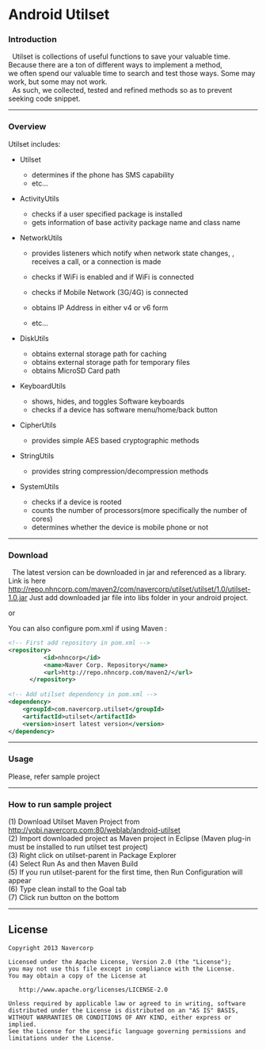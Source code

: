 # Android Utilset

### Introduction
&nbsp;&nbsp;Utilset is collections of useful functions to save your valuable time. 
Because there are a ton of different ways to implement a method,<br>
we often spend our valuable time to search and test those ways.
Some may work, but some may not work.<br>
&nbsp;&nbsp;As such, we collected, tested and refined methods so as to prevent seeking code snippet.<br>

-------
### Overview
Utilset includes:

  * Utilset
    + determines if the phone has SMS capability
    + etc...     
  
  * ActivityUtils
    + checks if a user specified package is installed
    + gets information of base activity package name and class name
  
  * NetworkUtils
    + provides listeners which notify when network state changes, , receives a call, or a connection is made
    
    + checks if WiFi is enabled and if WiFi is connected
    + checks if Mobile Network (3G/4G) is connected
    + obtains IP Address in either v4 or v6 form
    + etc...
  
  * DiskUtils
    + obtains external storage path for caching
    + obtains external storage path for temporary files
    + obtains MicroSD Card path
  
  * KeyboardUtils
    + shows, hides, and toggles Software keyboards
    + checks if a device has software menu/home/back button
    
  * CipherUtils
    + provides simple AES based cryptographic methods
    
  * StringUtils
    + provides string compression/decompression methods

  * SystemUtils
    + checks if a device is rooted
    + counts the number of processors(more specifically the number of cores)
    + determines whether the device is mobile phone or not
    
-------
### Download
&nbsp;&nbsp;The latest version can be downloaded in jar and referenced as a library.
Link is here http://repo.nhncorp.com/maven2/com/navercorp/utilset/utilset/1.0/utilset-1.0.jar
Just add downloaded jar file into libs folder in your android project.

or 

You can also configure pom.xml if using Maven :
```xml
<!-- First add repository in pom.xml -->
<repository>
          <id>nhncorp</id>
          <name>Naver Corp. Repository</name>
          <url>http://repo.nhncorp.com/maven2/</url>
      </repository>
      
<!-- Add utilset dependency in pom.xml -->      
<dependency>
	<groupId>com.navercorp.utilset</groupId>
	<artifactId>utilset</artifactId>
	<version>insert latest version</version>
</dependency>
```

-------  
### Usage
Please, refer sample project

-------
### How to run sample project
  (1) Download Utilset Maven Project from http://yobi.navercorp.com:80/weblab/android-utilset<br>
  (2) Import downloaded project as Maven project in Eclipse (Maven plug-in must be installed to run utilset test project)<br>
  (3) Right click on utilset-parent in Package Explorer<br>
  (4) Select Run As and then Maven Build<br>
  (5) If you run utilset-parent for the first time, then Run Configuration will appear<br>
  (6) Type clean install to the Goal tab<br>
  (7) Click run button on the bottom<br>

-------
## License

    Copyright 2013 Navercorp

    Licensed under the Apache License, Version 2.0 (the "License");
    you may not use this file except in compliance with the License.
    You may obtain a copy of the License at

       http://www.apache.org/licenses/LICENSE-2.0

    Unless required by applicable law or agreed to in writing, software
    distributed under the License is distributed on an "AS IS" BASIS,
    WITHOUT WARRANTIES OR CONDITIONS OF ANY KIND, either express or implied.
    See the License for the specific language governing permissions and
    limitations under the License.